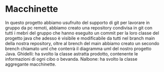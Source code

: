 # Macchinette
In questo progetto abbiamo usufruito del supporto di git per lavorare in gruppo da pc remoti, abbiamo creato una repository condivisa in git con tutti i mebri del gruppo che hanno eseguito un commit per la loro classe del progetto java che adesso è visibile e modificabile da tutti nel branch main della nostra repository, oltre al brench del main abbiamo creato un secondo brench chiamato uml che conterrà il diagramma uml del nostro progetto Java.
Ghidelli: ha svolto la classe astratta prodotto, contenente le informazioni di ogni cibo o bevanda. 
Nalbone: ha svolto la classe aggregante macchinette.
